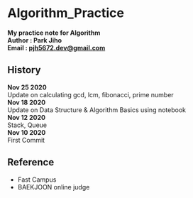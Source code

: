 # Algorithm_Practice

**My practice note for Algorithm**  
**Author : Park Jiho**  
**Email : pjh5672.dev@gmail.com**   

## History  
**Nov 25 2020**  
Update on calculating gcd, lcm, fibonacci, prime number   
**Nov 18 2020**  
Update on Data Structure & Algorithm Basics using notebook     
**Nov 12 2020**  
Stack, Queue      
**Nov 10 2020**  
First Commit    


## Reference
 - Fast Campus
 - BAEKJOON online judge  